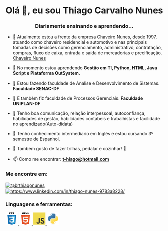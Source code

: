 <h1 align="center">Olá 👋, eu sou Thiago Carvalho Nunes</h1>
<h3 align="center">Diariamente ensinando e aprendendo...</h3>

- 🔭 Atualmente estou a frente da empresa Chaveiro Nunes, desde 1997, atuando como chaveiro residencial e automotivo e nas principais tomadas de decisões como gerenciamento, administrativo, contratação, compras, fluxo de caixa, entrada e saída de mercadorias e precificação. [Chaveiro Nunes](www.chaveironunesdf.com.br)

- 🌱 No momento estou aprendendo **Gestão em TI, Python, HTML, Java Script e Plataforma OutSystem.**

- 🌱 Estou fazendo faculdade de Analise e Desenvolvimento de Sistemas. **Faculdade SENAC-DF**

- 🌱 E também fiz faculdade de Processos Gerenciais. **Faculdade UNIPLAN-DF**

- 🌱 Tenho boa comunicação, relação interpessoal, autoconfiança, habilidades de gestão, habilidades contábeis e trabalhistas e facilidade no aprendizado(Auto-didata)

- 🌱 Tenho conhecimento intermediario em Inglês e estou cursando 3º semestre de Espanhol.

- 🌱 Também gosto de fazer trilhas, pedalar e cozinhar! &#xf580;

- 📫 Como me encontrar: **t-hiago@hotmail.com**

<h3 align="left">Me encontre em:</h3>
<p align="left">
<a href="https://dev.to/@brthiagonunes" target="blank"><img align="center" src="https://raw.githubusercontent.com/rahuldkjain/github-profile-readme-generator/master/src/images/icons/Social/devto.svg" alt="@brthiagonunes" height="30" width="40" /></a>
<a href="https://linkedin.com/in/https://www.linkedin.com/in/thiago-nunes-9783a8228/" target="blank"><img align="center" src="https://raw.githubusercontent.com/rahuldkjain/github-profile-readme-generator/master/src/images/icons/Social/linked-in-alt.svg" alt="https://www.linkedin.com/in/thiago-nunes-9783a8228/" height="30" width="40" /></a>
</p>

<h3 align="left">Linguagens e ferramentas:</h3>
<p align="left"> <a href="https://www.w3schools.com/css/" target="_blank" rel="noreferrer"> <img src="https://raw.githubusercontent.com/devicons/devicon/master/icons/css3/css3-original-wordmark.svg" alt="css3" width="40" height="40"/> </a> <a href="https://www.w3.org/html/" target="_blank" rel="noreferrer"> <img src="https://raw.githubusercontent.com/devicons/devicon/master/icons/html5/html5-original-wordmark.svg" alt="html5" width="40" height="40"/> </a> <a href="https://developer.mozilla.org/en-US/docs/Web/JavaScript" target="_blank" rel="noreferrer"> <img src="https://raw.githubusercontent.com/devicons/devicon/master/icons/javascript/javascript-original.svg" alt="javascript" width="40" height="40"/> </a> <a href="https://www.python.org" target="_blank" rel="noreferrer"> <img src="https://raw.githubusercontent.com/devicons/devicon/master/icons/python/python-original.svg" alt="python" width="40" height="40"/> </a> </p>
